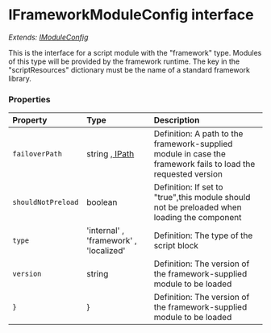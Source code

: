 # IFrameworkModuleConfig interface

_Extends: [IModuleConfig](IModuleConfig.md)_



This is the interface for a script module with the "framework" type. Modules of this type will be provided by the 
framework runtime. The key in the "scriptResources" dictionary must be the name of a standard framework library. 





### Properties

| Property	   | Type	| Description|
|:-------------|:-------|:-----------|
|`failoverPath`      | string ,[ IPath](IPath.md) | Definition: A path to the framework-supplied module in case the framework fails to load the requested version |
|`shouldNotPreload`      | boolean | Definition: If set to "true",this module should not be preloaded when loading the component |
|`type`      | 'internal' , 'framework' , 'localized' | Definition: The type of the script block |
|`version`      | string | Definition: The version of the framework-supplied module to be loaded |
|`}`      | } | Definition: The version of the framework-supplied module to be loaded |




